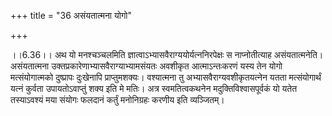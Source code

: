 +++
title = "36 असंयतात्मना योगो"

+++
  
  
।।6.36।। अथ यो मनश्चञ्चलमिति ज्ञात्वाऽभ्यासवैराग्ययोर्यत्ननिरपेक्षः स
नाप्नोतीत्याह असंयतात्मनेति। असंयतात्मना
उक्तप्रकारेणाभ्यासवैराग्याभ्यामसंयतः अवशीकृत आत्माऽन्तःकरणं यस्य तेन
योगो मत्संयोगात्मको दुष्प्रापः दुःखेनापि प्राप्तुमशक्यः। वश्यात्मना तु
अभ्यासवैराग्यवशीकृतयत्नेन यतता मत्संयोगार्थं यत्नं कुर्वता
उपायतोऽवाप्तुं शक्य इति मे मतिः। अत्र स्वमतित्वकथनेन
मदुक्तिविश्वासपूर्वकं यो यतेत तस्याऽवश्यं मया संयोगः फलदानं कर्तुं
मनोनिग्रहः करणीय इति व्यञ्जितम्।  
  
